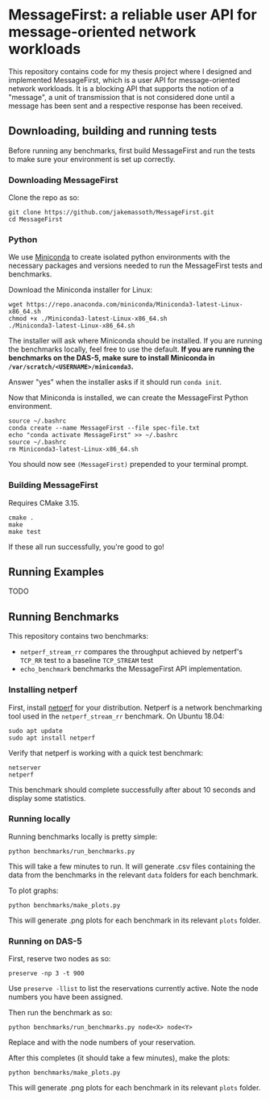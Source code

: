 # MessageFirst: a reliable user API for message-oriented network workloads
This repository contains code for my thesis project where I designed and implemented MessageFirst, which is a user API
for message-oriented network workloads. It is a blocking API that supports the notion of a "message", a unit of transmission
that is not considered done until a message has been sent and a respective response has been received.
## Downloading, building and running tests
Before running any benchmarks, first build MessageFirst and run the tests to make sure your environment is set up correctly.
### Downloading MessageFirst
Clone the repo as so:

```shell
git clone https://github.com/jakemassoth/MessageFirst.git
cd MessageFirst
```

### Python
We use [Miniconda](https://docs.conda.io/en/latest/miniconda.html) to create isolated python environments with the
necessary packages and versions needed to run the MessageFirst tests and benchmarks.

Download the Miniconda installer for Linux:

```shell
wget https://repo.anaconda.com/miniconda/Miniconda3-latest-Linux-x86_64.sh
chmod +x ./Miniconda3-latest-Linux-x86_64.sh
./Miniconda3-latest-Linux-x86_64.sh
```

The installer will ask where Miniconda should be installed. If you are running the benchmarks locally, feel free to use
the default. **If you are running the benchmarks on the DAS-5, make sure to install Miniconda in `/var/scratch/<USERNAME>/miniconda3`.**

Answer "yes" when the installer asks if it should run `conda init`.

Now that Miniconda is installed, we can create the MessageFirst Python environment.

```shell
source ~/.bashrc
conda create --name MessageFirst --file spec-file.txt
echo "conda activate MessageFirst" >> ~/.bashrc
source ~/.bashrc
rm Miniconda3-latest-Linux-x86_64.sh
```

You should now see `(MessageFirst)` prepended to your terminal prompt.

### Building MessageFirst
Requires CMake 3.15.

```shell
cmake .
make
make test
```

If these all run successfully, you're good to go!

## Running Examples
TODO

## Running Benchmarks
This repository contains two benchmarks:
- `netperf_stream_rr` compares the throughput achieved by netperf's `TCP_RR` test to a baseline `TCP_STREAM` test
- `echo_benchmark` benchmarks the MessageFirst API implementation.

### Installing netperf
First, install [netperf](https://linux.die.net/man/1/netperf) for your distribution. Netperf is a network benchmarking 
tool used in the `netperf_stream_rr` benchmark. On Ubuntu 18.04:

```shell
sudo apt update
sudo apt install netperf
```

Verify that netperf is working with a quick test benchmark:

```shell
netserver
netperf
```

This benchmark should complete successfully after about 10 seconds and display some statistics.

### Running locally
Running benchmarks locally is pretty simple:

```shell
python benchmarks/run_benchmarks.py
```

This will take a few minutes to run. It will generate .csv files containing the data from the benchmarks in the relevant
`data` folders for each benchmark.

To plot graphs:

```shell
python benchmarks/make_plots.py
```

This will generate .png plots for each benchmark in its relevant `plots` folder.

### Running on DAS-5
First, reserve two nodes as so:

```shell
preserve -np 3 -t 900
```

Use `preserve -llist` to list the reservations currently active. Note the node numbers you have been assigned. 

Then run the benchmark as so:

```shell
python benchmarks/run_benchmarks.py node<X> node<Y>
```

Replace <X> and <Y> with the node numbers of your reservation.

After this completes (it should take a few minutes), make the plots:

```shell
python benchmarks/make_plots.py
```

This will generate .png plots for each benchmark in its relevant `plots` folder.